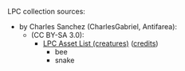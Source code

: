 LPC collection sources:
- by Charles Sanchez (CharlesGabriel, Antifarea):
  - (CC BY-SA 3.0):
    - [LPC Asset List (creatures)](http://lpc.opengameart.org/static/lpc-style-guide/assets.html#creatures) 
([credits](http://lpc.opengameart.org/static/lpc-style-guide/authors.html#authors-chapter))
      - bee
      - snake
